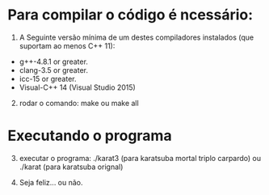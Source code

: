 # Para compilar o código é ncessário:

1. A Seguinte versão mínima de um destes compiladores instalados (que suportam ao menos C++ 11):

- g++-4.8.1 or greater.
- clang-3.5 or greater.
- icc-15 or greater.
- Visual-C++ 14 (Visual Studio 2015)

2. rodar o comando: make ou make all

# Executando o programa

3. executar o programa: 
./karat3 <input1> <input2> (para karatsuba mortal triplo carpardo) 
ou
./karat <input1> <input2> (para karatsuba orignal)

4. Seja feliz... ou não.